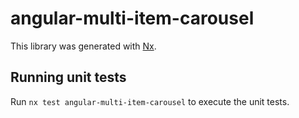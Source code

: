 # angular-multi-item-carousel

This library was generated with [Nx](https://nx.dev).

## Running unit tests

Run `nx test angular-multi-item-carousel` to execute the unit tests.
